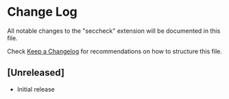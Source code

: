 # Change Log

All notable changes to the "seccheck" extension will be documented in this file.

Check [Keep a Changelog](http://keepachangelog.com/) for recommendations on how to structure this file.

## [Unreleased]

- Initial release